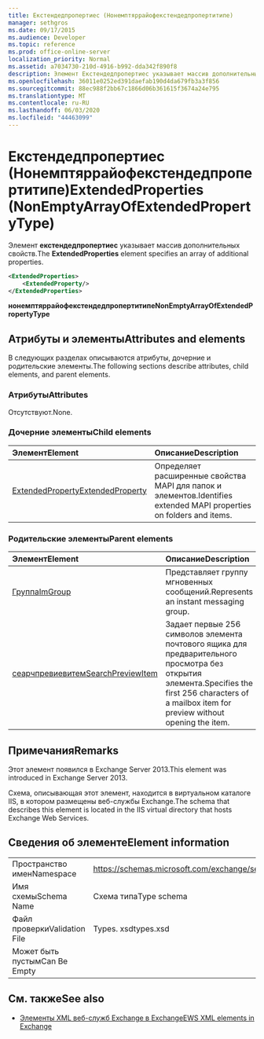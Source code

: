 ```yaml
---
title: Екстендедпропертиес (Нонемптяррайофекстендедпропертитипе)
manager: sethgros
ms.date: 09/17/2015
ms.audience: Developer
ms.topic: reference
ms.prod: office-online-server
localization_priority: Normal
ms.assetid: a7034730-210d-4916-b992-dda342f890f8
description: Элемент Екстендедпропертиес указывает массив дополнительных свойств.
ms.openlocfilehash: 36011e0252ed391daefab190d4da679fb3a3f856
ms.sourcegitcommit: 88ec988f2bb67c1866d06b361615f3674a24e795
ms.translationtype: MT
ms.contentlocale: ru-RU
ms.lasthandoff: 06/03/2020
ms.locfileid: "44463099"
---
```

# <a name="extendedproperties-nonemptyarrayofextendedpropertytype"></a><span data-ttu-id="6d701-103">Екстендедпропертиес (Нонемптяррайофекстендедпропертитипе)</span><span class="sxs-lookup"><span data-stu-id="6d701-103">ExtendedProperties (NonEmptyArrayOfExtendedPropertyType)</span></span>

<span data-ttu-id="6d701-104">Элемент **екстендедпропертиес** указывает массив дополнительных свойств.</span><span class="sxs-lookup"><span data-stu-id="6d701-104">The **ExtendedProperties** element specifies an array of additional properties.</span></span> 
  
```XML
<ExtendedProperties>
    <ExtendedProperty/>
</ExtendedProperties>
```

 <span data-ttu-id="6d701-105">**нонемптяррайофекстендедпропертитипе**</span><span class="sxs-lookup"><span data-stu-id="6d701-105">**NonEmptyArrayOfExtendedPropertyType**</span></span>
## <a name="attributes-and-elements"></a><span data-ttu-id="6d701-106">Атрибуты и элементы</span><span class="sxs-lookup"><span data-stu-id="6d701-106">Attributes and elements</span></span>

<span data-ttu-id="6d701-107">В следующих разделах описываются атрибуты, дочерние и родительские элементы.</span><span class="sxs-lookup"><span data-stu-id="6d701-107">The following sections describe attributes, child elements, and parent elements.</span></span>
  
### <a name="attributes"></a><span data-ttu-id="6d701-108">Атрибуты</span><span class="sxs-lookup"><span data-stu-id="6d701-108">Attributes</span></span>

<span data-ttu-id="6d701-109">Отсутствуют.</span><span class="sxs-lookup"><span data-stu-id="6d701-109">None.</span></span>
  
### <a name="child-elements"></a><span data-ttu-id="6d701-110">Дочерние элементы</span><span class="sxs-lookup"><span data-stu-id="6d701-110">Child elements</span></span>

|<span data-ttu-id="6d701-111">**Элемент**</span><span class="sxs-lookup"><span data-stu-id="6d701-111">**Element**</span></span>|<span data-ttu-id="6d701-112">**Описание**</span><span class="sxs-lookup"><span data-stu-id="6d701-112">**Description**</span></span>|
|:-----|:-----|
|[<span data-ttu-id="6d701-113">ExtendedProperty</span><span class="sxs-lookup"><span data-stu-id="6d701-113">ExtendedProperty</span></span>](extendedproperty.md) <br/> |<span data-ttu-id="6d701-114">Определяет расширенные свойства MAPI для папок и элементов.</span><span class="sxs-lookup"><span data-stu-id="6d701-114">Identifies extended MAPI properties on folders and items.</span></span>  <br/> |
   
### <a name="parent-elements"></a><span data-ttu-id="6d701-115">Родительские элементы</span><span class="sxs-lookup"><span data-stu-id="6d701-115">Parent elements</span></span>

|<span data-ttu-id="6d701-116">**Элемент**</span><span class="sxs-lookup"><span data-stu-id="6d701-116">**Element**</span></span>|<span data-ttu-id="6d701-117">**Описание**</span><span class="sxs-lookup"><span data-stu-id="6d701-117">**Description**</span></span>|
|:-----|:-----|
|[<span data-ttu-id="6d701-118">Группа</span><span class="sxs-lookup"><span data-stu-id="6d701-118">ImGroup</span></span>](imgroup.md) <br/> |<span data-ttu-id="6d701-119">Представляет группу мгновенных сообщений.</span><span class="sxs-lookup"><span data-stu-id="6d701-119">Represents an instant messaging group.</span></span>  <br/> |
|[<span data-ttu-id="6d701-120">сеарчпревиевитем</span><span class="sxs-lookup"><span data-stu-id="6d701-120">SearchPreviewItem</span></span>](searchpreviewitem.md) <br/> |<span data-ttu-id="6d701-121">Задает первые 256 символов элемента почтового ящика для предварительного просмотра без открытия элемента.</span><span class="sxs-lookup"><span data-stu-id="6d701-121">Specifies the first 256 characters of a mailbox item for preview without opening the item.</span></span>  <br/> |
   
## <a name="remarks"></a><span data-ttu-id="6d701-122">Примечания</span><span class="sxs-lookup"><span data-stu-id="6d701-122">Remarks</span></span>

<span data-ttu-id="6d701-123">Этот элемент появился в Exchange Server 2013.</span><span class="sxs-lookup"><span data-stu-id="6d701-123">This element was introduced in Exchange Server 2013.</span></span>
  
<span data-ttu-id="6d701-124">Схема, описывающая этот элемент, находится в виртуальном каталоге IIS, в котором размещены веб-службы Exchange.</span><span class="sxs-lookup"><span data-stu-id="6d701-124">The schema that describes this element is located in the IIS virtual directory that hosts Exchange Web Services.</span></span>
  
## <a name="element-information"></a><span data-ttu-id="6d701-125">Сведения об элементе</span><span class="sxs-lookup"><span data-stu-id="6d701-125">Element information</span></span>

|||
|:-----|:-----|
|<span data-ttu-id="6d701-126">Пространство имен</span><span class="sxs-lookup"><span data-stu-id="6d701-126">Namespace</span></span>  <br/> |https://schemas.microsoft.com/exchange/services/2006/types  <br/> |
|<span data-ttu-id="6d701-127">Имя схемы</span><span class="sxs-lookup"><span data-stu-id="6d701-127">Schema Name</span></span>  <br/> |<span data-ttu-id="6d701-128">Схема типа</span><span class="sxs-lookup"><span data-stu-id="6d701-128">Type schema</span></span>  <br/> |
|<span data-ttu-id="6d701-129">Файл проверки</span><span class="sxs-lookup"><span data-stu-id="6d701-129">Validation File</span></span>  <br/> |<span data-ttu-id="6d701-130">Types. xsd</span><span class="sxs-lookup"><span data-stu-id="6d701-130">types.xsd</span></span>  <br/> |
|<span data-ttu-id="6d701-131">Может быть пустым</span><span class="sxs-lookup"><span data-stu-id="6d701-131">Can Be Empty</span></span>  <br/> ||
   
## <a name="see-also"></a><span data-ttu-id="6d701-132">См. также</span><span class="sxs-lookup"><span data-stu-id="6d701-132">See also</span></span>



- [<span data-ttu-id="6d701-133">Элементы XML веб-служб Exchange в Exchange</span><span class="sxs-lookup"><span data-stu-id="6d701-133">EWS XML elements in Exchange</span></span>](ews-xml-elements-in-exchange.md)

